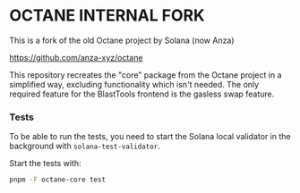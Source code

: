 # OCTANE INTERNAL FORK

This is a fork of the old Octane project by Solana (now Anza)

https://github.com/anza-xyz/octane

This repository recreates the "core" package from the Octane project in a simplified way, excluding functionality which isn't needed. The only required feature for the BlastTools frontend is the gasless swap feature.

### Tests

To be able to run the tests, you need to start the Solana local validator in the background with `solana-test-validator`.

Start the tests with:

```bash
pnpm -F octane-core test
```
